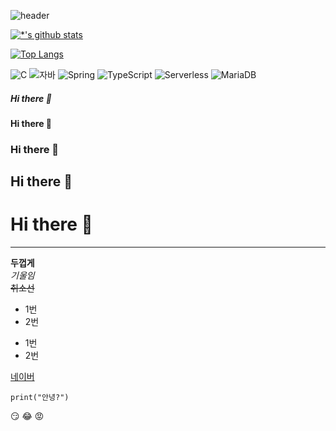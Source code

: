 ![header](https://capsule-render.vercel.app/api?type=wave&color=auto&height=300&section=header&text=깃허브%20특강&fontSize=90)

[![*'s github stats](https://github-readme-stats.vercel.app/api?username=aqwwee)](https://github.com/aqwwee)

[![Top Langs](https://github-readme-stats.vercel.app/api/top-langs/?username=aqwwee)](https://github.com/aqwwee/github-readme-stats)

![C](https://img.shields.io/badge/-C-123456?style=flat-square&logo=C&logoColor=black)
![자바](https://img.shields.io/badge/-자바-007396?style=flat&logo=Java&logoColor=ffffff)
![Spring](https://img.shields.io/badge/-Spring-6DB33F?style=for-the-badge&logo=Spring&logoColor=white)
![TypeScript](https://img.shields.io/badge/-TypeScript-3178C6?style=flat-square&logo=TypeScript&logoColor=white)
![Serverless](https://img.shields.io/badge/-Serverless-FD5750?style=flat-square&logo=Serverless&logoColor=magenta)
![MariaDB](https://img.shields.io/badge/-MariaDB-1F305F?style=flat-square&logo=mariadb&logoColor=white)

##### Hi there 👋
#### Hi there 👋
### Hi there 👋
## Hi there 👋
# Hi there 👋

---
**두껍게** <br>
*기울임*<br>
~~취소선~~<br>
* 1번
* 2번
- 1번
- 2번

[네이버](https://naver.com)

```
print("안녕?")
```
😏
😂
😡
